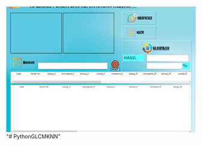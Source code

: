 ![alt text](https://github.com/BobbyHM-21/PythonGLCMKNN/blob/main/Screenshot%202022-06-01%20111510.png?raw=true)
"# PythonGLCMKNN" 
